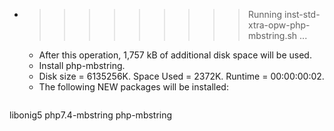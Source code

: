 * >>>>>>>>> Running inst-std-xtra-opw-php-mbstring.sh ...
  * After this operation, 1,757 kB of additional disk space will be used.
  * Install php-mbstring.
  * Disk size = 6135256K. Space Used = 2372K. Runtime = 00:00:00:02.
  * The following NEW packages will be installed:
  ```bash
libonig5 php7.4-mbstring php-mbstring
  ```
